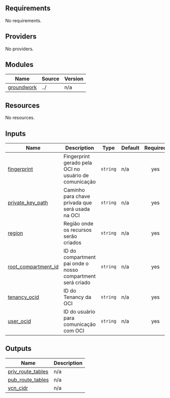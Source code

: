 <!-- BEGIN_TF_DOCS -->
## Requirements

No requirements.

## Providers

No providers.

## Modules

| Name | Source | Version |
|------|--------|---------|
| <a name="module_groundwork"></a> [groundwork](#module\_groundwork) | ../ | n/a |

## Resources

No resources.

## Inputs

| Name | Description | Type | Default | Required |
|------|-------------|------|---------|:--------:|
| <a name="input_fingerprint"></a> [fingerprint](#input\_fingerprint) | Fingerprint gerado pela OCI no usuário de comunicação | `string` | n/a | yes |
| <a name="input_private_key_path"></a> [private\_key\_path](#input\_private\_key\_path) | Caminho para chave privada que será usada na OCI | `string` | n/a | yes |
| <a name="input_region"></a> [region](#input\_region) | Região onde os recursos serão criados | `string` | n/a | yes |
| <a name="input_root_compartment_id"></a> [root\_compartment\_id](#input\_root\_compartment\_id) | ID do compartment pai onde o nosso compartment será criado | `string` | n/a | yes |
| <a name="input_tenancy_ocid"></a> [tenancy\_ocid](#input\_tenancy\_ocid) | ID do Tenancy da OCI | `string` | n/a | yes |
| <a name="input_user_ocid"></a> [user\_ocid](#input\_user\_ocid) | ID do usuário para comunicação com OCI | `string` | n/a | yes |

## Outputs

| Name | Description |
|------|-------------|
| <a name="output_priv_route_tables"></a> [priv\_route\_tables](#output\_priv\_route\_tables) | n/a |
| <a name="output_pub_route_tables"></a> [pub\_route\_tables](#output\_pub\_route\_tables) | n/a |
| <a name="output_vcn_cidr"></a> [vcn\_cidr](#output\_vcn\_cidr) | n/a |
<!-- END_TF_DOCS -->